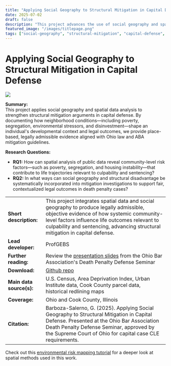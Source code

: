 ```yaml
---
title: "Applying Social Geography to Structural Mitigation in Capital Defense"
date: 2025-07-02
draft: false
description: "This project advances the use of social geography and spatial data to support structural mitigation in capital defense. Through mapping and measuring community-level disadvantage, segregation, and disinvestment, we provide objective, legally admissible evidence of how place-based factors shape life outcomes relevant to culpability and sentencing."
featured_image: "/images/titlepage.png"
tags: ["social-geography", "structural-mitigation", "capital-defense", "spatial-analysis", "forensic-geography", "environmental-justice", "law"]
---
```


# Applying Social Geography to Structural Mitigation in Capital Defense

[![](/images/titlepage.png)](/files/osba.pdf)

**Summary:**  
This project applies social geography and spatial data analysis to strengthen structural mitigation arguments in capital defense. By documenting how neighborhood conditions—including poverty, segregation, environmental stressors, and disinvestment—shape an individual's developmental context and legal outcomes, we provide place-based, legally admissible evidence aligned with Ohio law and ABA mitigation guidelines.

**Research Questions:**  
- **RQ1:** How can spatial analysis of public data reveal community-level risk factors—such as poverty, segregation, and housing instability—that contribute to life trajectories relevant to culpability and sentencing?  
- **RQ2:** In what ways can social geography and structural disadvantage be systematically incorporated into mitigation investigations to support fair, contextualized legal outcomes in death penalty cases?  

|                     |                                                                                                                                                                                                                                                                                             |
| ------------------- | ------------------------------------------------------------------------------------------------------------------------------------------------------------------------------------------------------------------------------------------------------------------------------------------- |
| **Short description:**  | This project integrates spatial data and social geography to produce legally admissible, objective evidence of how systemic community-level factors influence life outcomes relevant to culpability and sentencing, advancing structural mitigation in capital defense.                        |
| **Lead developer:**     | ProfGEBS                                                                                                                                                                                                                                                                                 |
| **Further reading:**    | Review the [presentation slides](/files/osba.pdf) from the Ohio Bar Association's Death Penalty Defense Seminar                                                                                                                                                |
| **Download:**           | [<i class="fab fa-github"></i> Github repo](https://github.com/issues-osu/social-geography-mitigation)                                                                                                                                                                                   |
| **Main data source(s):**| U.S. Census, Area Deprivation Index, Urban Institute data, Cook County parcel data, historical redlining maps                                                                                                                                                                            |
| **Coverage:**           | Ohio and Cook County, Illinois                                                                                                                                                                                                                                                           |
| **Citation:**           | Barboza-Salerno, G. (2025). Applying Social Geography to Structural Mitigation in Capital Defense. Presented at the Ohio Bar Association Death Penalty Defense Seminar, approved by the Supreme Court of Ohio for capital case CLE requirements.                                         |

Check out this [environmental risk mapping tutorial](/lab/markdown/spatialrisk.html) for a deeper look at spatial methods used in this work.
